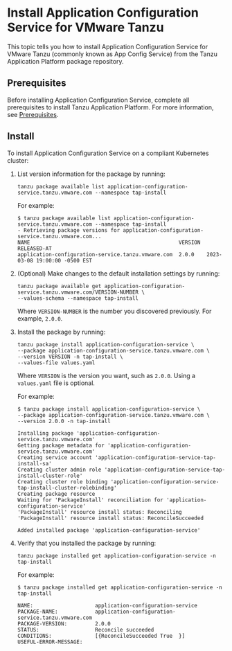 # Install Application Configuration Service for VMware Tanzu

This topic tells you how to install Application Configuration Service for VMware Tanzu
(commonly known as App Config Service) from the Tanzu Application Platform package repository.

## <a id='prereqs'></a>Prerequisites

Before installing Application Configuration Service, complete all prerequisites to install
Tanzu Application Platform. For more information, see [Prerequisites](../prerequisites.hbs.md).

## <a id='install'></a> Install

To install Application Configuration Service on a compliant Kubernetes cluster:

1. List version information for the package by running:

   ```console
   tanzu package available list application-configuration-service.tanzu.vmware.com --namespace tap-install
   ```

   For example:

   ```console
   $ tanzu package available list application-configuration-service.tanzu.vmware.com --namespace tap-install
   - Retrieving package versions for application-configuration-service.tanzu.vmware.com...
   NAME                                                VERSION  RELEASED-AT
   application-configuration-service.tanzu.vmware.com  2.0.0    2023-03-08 19:00:00 -0500 EST
   ```

2. (Optional) Make changes to the default installation settings by running:

   ```console
   tanzu package available get application-configuration-service.tanzu.vmware.com/VERSION-NUMBER \
   --values-schema --namespace tap-install
   ```

   Where `VERSION-NUMBER` is the number you discovered previously. For example, `2.0.0`.

3. Install the package by running:

   ```console
   tanzu package install application-configuration-service \
   --package application-configuration-service.tanzu.vmware.com \
   --version VERSION -n tap-install \
   --values-file values.yaml
   ```

   Where `VERSION` is the version you want, such as `2.0.0`.
   Using a `values.yaml` file is optional.

   For example:

   ```console
   $ tanzu package install application-configuration-service \
   --package application-configuration-service.tanzu.vmware.com \
   --version 2.0.0 -n tap-install

   Installing package 'application-configuration-service.tanzu.vmware.com'
   Getting package metadata for 'application-configuration-service.tanzu.vmware.com'
   Creating service account 'application-configuration-service-tap-install-sa'
   Creating cluster admin role 'application-configuration-service-tap-install-cluster-role'
   Creating cluster role binding 'application-configuration-service-tap-install-cluster-rolebinding'
   Creating package resource
   Waiting for 'PackageInstall' reconciliation for 'application-configuration-service'
   'PackageInstall' resource install status: Reconciling
   'PackageInstall' resource install status: ReconcileSucceeded

   Added installed package 'application-configuration-service'
   ```

4. Verify that you installed the package by running:

   ```console
   tanzu package installed get application-configuration-service -n tap-install
   ```

   For example:

   ```console
   $ tanzu package installed get application-configuration-service -n tap-install

   NAME:                    application-configuration-service
   PACKAGE-NAME:            application-configuration-service.tanzu.vmware.com
   PACKAGE-VERSION:         2.0.0
   STATUS:                  Reconcile succeeded
   CONDITIONS:              [{ReconcileSucceeded True  }]
   USEFUL-ERROR-MESSAGE:
   ```